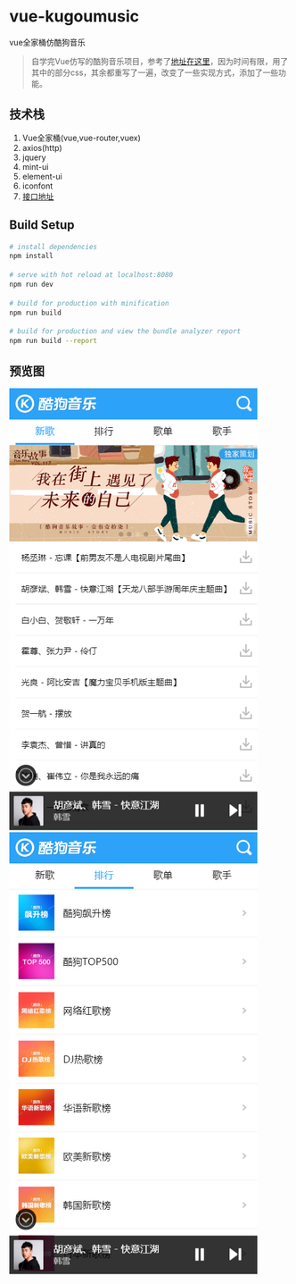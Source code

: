 # vue-kugoumusic
vue全家桶仿酷狗音乐

> 自学完Vue仿写的酷狗音乐项目，参考了[地址在这里](https://github.com/lavyun/vue-demo-kugou)，因为时间有限，用了其中的部分css，其余都重写了一遍，改变了一些实现方式，添加了一些功能。

## 技术栈
1. Vue全家桶(vue,vue-router,vuex)
2. axios(http)
3. jquery
4. mint-ui
5. element-ui
6. iconfont
7. [接口地址](https://github.com/ecitlm/Kugou-api)

## Build Setup

``` bash
# install dependencies
npm install

# serve with hot reload at localhost:8080
npm run dev

# build for production with minification
npm run build

# build for production and view the bundle analyzer report
npm run build --report
```

## 预览图
![2](https://github.com/xuhan1995/vue-kugoumusic/raw/master/screenshot/newSongs.png)
![2](https://github.com/xuhan1995/vue-kugoumusic/raw/master/screenshot/rank.png)

